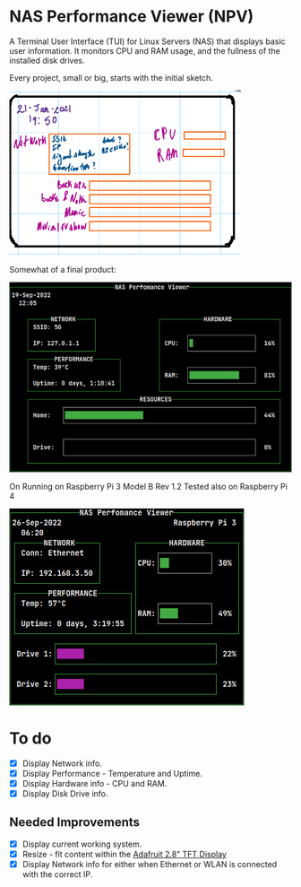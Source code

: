 # NAS Performance Viewer (NPV)

A Terminal User Interface (TUI) for Linux Servers (NAS) that displays basic user information.
It monitors CPU and RAM usage, and the fullness of the installed disk drives.

Every project, small or big, starts with the initial sketch.

![NPV_idea](./img/Idea_npv.png)

Somewhat of a final product:

![NPV_idea](./img/npv.png)

On Running on Raspberry Pi 3 Model B Rev 1.2
Tested also on Raspberry Pi 4

![RPI Test](./img/RPI_test.jpg)

# To do

- [x] Display Network info.  
- [x] Display Performance - Temperature and Uptime.  
- [x] Display Hardware info - CPU and RAM.  
- [x] Display Disk Drive info.  

## Needed Improvements

- [x] Display current working system.  
- [x] Resize - fit content within the [Adafruit 2.8" TFT Display](https://learn.adafruit.com/adafruit-2-8-tft-touch-shield-v2)  
- [x] Display Network info for either when Ethernet or WLAN is connected with the correct IP.  